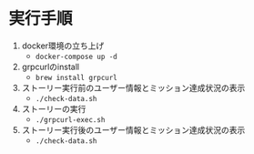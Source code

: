 # 実行手順

1. docker環境の立ち上げ
   - `docker-compose up -d`
2. grpcurlのinstall
   - `brew install grpcurl`
3. ストーリー実行前のユーザー情報とミッション達成状況の表示
   - `./check-data.sh`
4. ストーリーの実行
   - `./grpcurl-exec.sh`
5. ストーリー実行後のユーザー情報とミッション達成状況の表示
   - `./check-data.sh`
